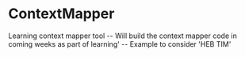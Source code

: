 # ContextMapper
Learning context mapper tool
-- Will build the context mapper code in coming weeks as part of learning'
-- Example to consider 'HEB TIM'
